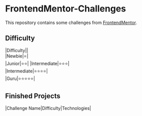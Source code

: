 # FrontendMentor-Challenges

This repository contains some challenges from [FrontendMentor](https://www.frontendmentor.io/).

## Difficulty

|Difficulty||                         
|Newbie|⭐|        
|Junior|⭐⭐|
|Intermediate|⭐⭐⭐|       
|Intermediate|⭐⭐⭐⭐|       
|Guru|⭐⭐⭐⭐⭐|

## Finished Projects
|Challenge Name|Difficulty|Technologies|